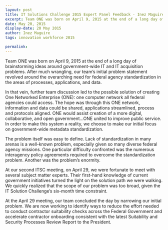 ```yaml
---
layout: post
title: IT Solutions Challenge 2015 Expert Panel Feedback - Inez Maguire
excerpt: Team ONE was born on April 9, 2015 at the end of a long day of brainstorming ideas around government-wide IT and IT acquisition problems. After much wrangling, our team’s initial problem statement revolved around the overarching need for federal agency standardization in the areas of processes, applications, and data.
date: May 20, 2015
display-date: 20 May 2015
author: Inez Maguire
tags: innovation workforce 2015

permalink: 
---
```

Team ONE was born on April 9, 2015 at the end of a long day of brainstorming ideas around government-wide IT and IT acquisition problems. After much wrangling, our team’s initial problem statement revolved around the overarching need for federal agency standardization in the areas of processes, applications, and data.

In that vein, further team discussion led to the possible solution of creating One Networked Enterprise (ONE): one computer network all federal agencies could access. The hope was through this ONE network, information and data could be shared, applications streamlined, process and protocols aligned. ONE would assist creation of a more digital, collaborative, and open government…ONE united to improve public service. In order to make this system a reality, we choose to make our initial focus on government-wide metadata standardization.

The problem itself was easy to define. Lack of standardization in many arenas is a well-known problem, especially given so many diverse federal agency missions. One particular difficulty confronted was the numerous interagency policy agreements required to overcome the standardization problem. Another was the problem’s enormity.

At our second ITSC meeting, on April 29, we were fortunate to meet with several subject matter experts. Their first-hand knowledge of current government initiatives turned the light on the solution path we were walking. We quickly realized that the scope of our problem was too broad, given the IT Solution Challenge’s six-month time constraint.

At the April 29 meeting, our team concluded the day by narrowing our initial problem. We are now working to identify ways to reduce the effort needed to conduct contractor suitability checks across the Federal Government and accelerate contractor onboarding consistent with the latest Suitability and Security Processes Review Report to the President.
